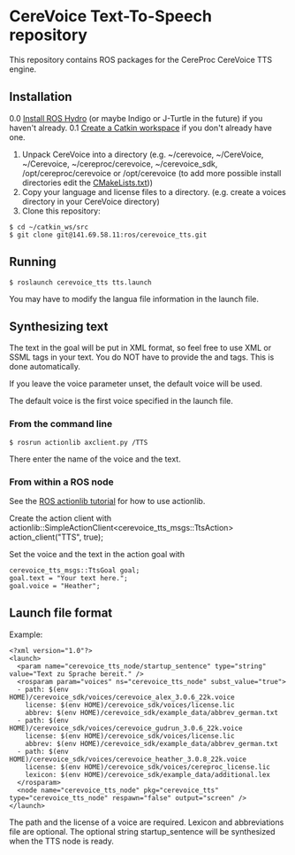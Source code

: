 # CereVoice Text-To-Speech repository

This repository contains ROS packages for the CereProc CereVoice TTS engine.

## Installation
0.0 [Install ROS Hydro](http://wiki.ros.org/hydro/Installation/Ubuntu) (or maybe Indigo or J-Turtle in the future) if you haven't already.
0.1 [Create a Catkin workspace](http://wiki.ros.org/catkin/Tutorials/create_a_workspace) if you don't already have one.

1.  Unpack CereVoice into a directory (e.g. ~/cerevoice, ~/CereVoice, ~/Cerevoice, ~/cereproc/cerevoice, ~/cerevoice_sdk, /opt/cereproc/cerevoice or /opt/cerevoice (to add more possible install directories edit the [CMakeLists.txt](cerevoice_tts/CMakeLists.txt)))
2.  Copy your language and license files to a directory. (e.g. create a voices directory in your CereVoice directory)
3.  Clone this repository:
```
$ cd ~/catkin_ws/src
$ git clone git@141.69.58.11:ros/cerevoice_tts.git
```

## Running
```$ roslaunch cerevoice_tts tts.launch ```

You may have to modify the langua file information in the launch file.

## Synthesizing text
The text in the goal will be put in XML format, so feel free to use XML or SSML tags in your text.
You do NOT have to provide the <xml> and <speak> tags. This is done automatically.

If you leave the voice parameter unset, the default voice will be used.

The default voice is the first voice specified in the launch file.
### From the command line
```$ rosrun actionlib axclient.py /TTS ```

There enter the name of the voice and the text.

### From within a ROS node
See the [ROS actionlib tutorial](http://wiki.ros.org/actionlib_tutorials/Tutorials/SimpleActionClient) for how to use actionlib.

Create the action client with
    actionlib::SimpleActionClient<cerevoice_tts_msgs::TtsAction> action_client("TTS", true);

Set the voice and the text in the action goal with

    cerevoice_tts_msgs::TtsGoal goal;
    goal.text = "Your text here.";
    goal.voice = "Heather";


## Launch file format
Example:

    <?xml version="1.0"?>
    <launch>
      <param name="cerevoice_tts_node/startup_sentence" type="string" value="Text zu Sprache bereit." />
      <rosparam param="voices" ns="cerevoice_tts_node" subst_value="true">
      - path: $(env HOME)/cerevoice_sdk/voices/cerevoice_alex_3.0.6_22k.voice
        license: $(env HOME)/cerevoice_sdk/voices/license.lic
        abbrev: $(env HOME)/cerevoice_sdk/example_data/abbrev_german.txt
      - path: $(env HOME)/cerevoice_sdk/voices/cerevoice_gudrun_3.0.6_22k.voice
        license: $(env HOME)/cerevoice_sdk/voices/license.lic
        abbrev: $(env HOME)/cerevoice_sdk/example_data/abbrev_german.txt
      - path: $(env HOME)/cerevoice_sdk/voices/cerevoice_heather_3.0.8_22k.voice
        license: $(env HOME)/cerevoice_sdk/voices/cereproc_license.lic
        lexicon: $(env HOME)/cerevoice_sdk/example_data/additional.lex
      </rosparam>
      <node name="cerevoice_tts_node" pkg="cerevoice_tts" type="cerevoice_tts_node" respawn="false" output="screen" />
    </launch>


The path and the license of a voice are required. Lexicon and abbreviations file are optional.
The optional string startup_sentence will be synthesized when the TTS node is ready.
